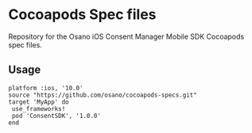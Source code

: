 # Cocoapods Spec files

Repository for the Osano iOS Consent Manager Mobile SDK Cocoapods spec files.

## Usage

```
platform :ios, '10.0'
source "https://github.com/osano/cocoapods-specs.git"
target 'MyApp' do
 use_frameworks!
 pod 'ConsentSDK', '1.0.0'
end
```
